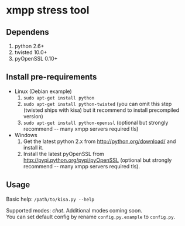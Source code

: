 # xmpp stress tool

## Dependens

1. python 2.6+
2. twisted 10.0+
3. pyOpenSSL 0.10+

## Install pre-requirements

* Linux (Debian example)
    1. `sudo apt-get install python`
    2. `sudo apt-get install python-twisted` (you can omit this step (twisted ships with kisa) but it recommend to install precompiled version)
    3. `sudo apt-get install python-openssl` (optional but strongly recommend -- many xmpp servers required tls)
* Windows
    1. Get the latest python 2.x from http://python.org/download/ and install it.
    2. Install the latest pyOpenSSL from http://pypi.python.org/pypi/pyOpenSSL (optional but strongly recommend -- many xmpp servers required tls).

## Usage

Basic help:
`/path/to/kisa.py --help`

Supported modes: *chat*. Additional modes coming soon.  
You can set default config by rename `config.py.example` to `config.py`.
